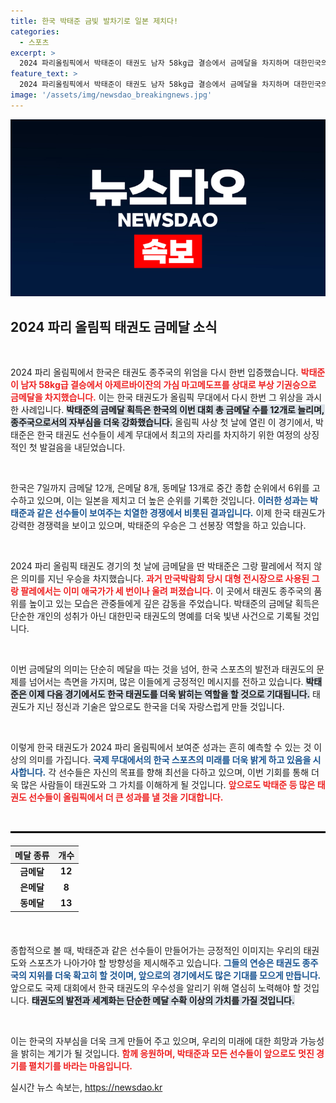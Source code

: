 ```yaml
---
title: 한국 박태준 금빛 발차기로 일본 제치다!
categories:
  - 스포츠
excerpt: >
  2024 파리올림픽에서 박태준이 태권도 남자 58kg급 결승에서 금메달을 차지하며 대한민국의 금메달 수를 12개로 늘렸다. 태극기가 휘날리는 순간, 종주국의 자존심이 빛났다!
feature_text: >
  2024 파리올림픽에서 박태준이 태권도 남자 58kg급 결승에서 금메달을 차지하며 대한민국의 금메달 수를 12개로 늘렸다. 태극기가 휘날리는 순간, 종주국의 자존심이 빛났다!
image: '/assets/img/newsdao_breakingnews.jpg'
---
```


<p><img src="/assets/img/newsdao_breakingnews.jpg" alt="ontimetimes 속보" /></p>

<h2 data-ke-size="size26">2024 파리 올림픽 태권도 금메달 소식</h2>

<p data-ke-size="size16">&nbsp;</p>

<p>2024 파리 올림픽에서 한국은 태권도 종주국의 위엄을 다시 한번 입증했습니다. <b><span style="color: #ee2323;">박태준이 남자 58kg급 결승에서 아제르바이잔의 가심 마고메도프를 상대로 부상 기권승으로 금메달을 차지했습니다.</span></b> 이는 한국 태권도가 올림픽 무대에서 다시 한번 그 위상을 과시한 사례입니다. <b><span style="background-color: #21538527;">박태준의 금메달 획득은 한국의 이번 대회 총 금메달 수를 12개로 늘리며, 종주국으로서의 자부심을 더욱 강화했습니다.</span></b> 올림픽 사상 첫 날에 열린 이 경기에서, 박태준은 한국 태권도 선수들이 세계 무대에서 최고의 자리를 차지하기 위한 여정의 상징적인 첫 발걸음을 내딛었습니다. </p>

<p data-ke-size="size16">&nbsp;</p>

<p>한국은 7일까지 금메달 12개, 은메달 8개, 동메달 13개로 중간 종합 순위에서 6위를 고수하고 있으며, 이는 일본을 제치고 더 높은 순위를 기록한 것입니다. <b><span style="color: #1a5490;">이러한 성과는 박태준과 같은 선수들이 보여주는 치열한 경쟁에서 비롯된 결과입니다.</span></b> 이제 한국 태권도가 강력한 경쟁력을 보이고 있으며, 박태준의 우승은 그 선봉장 역할을 하고 있습니다. </p>

<p data-ke-size="size16">&nbsp;</p>

<p>2024 파리 올림픽 태권도 경기의 첫 날에 금메달을 딴 박태준은 그랑 팔레에서 적지 않은 의미를 지닌 우승을 차지했습니다. <b><span style="color: #ee2323;">과거 만국박람회 당시 대형 전시장으로 사용된 그랑 팔레에서는 이미 애국가가 세 번이나 울려 퍼졌습니다.</span></b> 이 곳에서 태권도 종주국의 품위를 높이고 있는 모습은 관중들에게 깊은 감동을 주었습니다. 박태준의 금메달 획득은 단순한 개인의 성취가 아닌 대한민국 태권도의 명예를 더욱 빛낸 사건으로 기록될 것입니다.</p>

<p data-ke-size="size16">&nbsp;</p>

<p>이번 금메달의 의미는 단순히 메달을 따는 것을 넘어, 한국 스포츠의 발전과 태권도의 문제를 넘어서는 측면을 가지며, 많은 이들에게 긍정적인 메시지를 전하고 있습니다. <b><span style="background-color: #21538527;">박태준은 이제 다음 경기에서도 한국 태권도를 더욱 밝히는 역할을 할 것으로 기대됩니다.</span></b> 태권도가 지닌 정신과 기술은 앞으로도 한국을 더욱 자랑스럽게 만들 것입니다. </p>

<p data-ke-size="size16">&nbsp;</p>

<p>이렇게 한국 태권도가 2024 파리 올림픽에서 보여준 성과는 흔히 예측할 수 있는 것 이상의 의미를 가집니다. <b><span style="color: #1a5490;">국제 무대에서의 한국 스포츠의 미래를 더욱 밝게 하고 있음을 시사합니다.</span></b> 각 선수들은 자신의 목표를 향해 최선을 다하고 있으며, 이번 기회를 통해 더욱 많은 사람들이 태권도와 그 가치를 이해하게 될 것입니다. <b><span style="color: #ee2323;">앞으로도 박태준 등 많은 태권도 선수들이 올림픽에서 더 큰 성과를 낼 것을 기대합니다.</span></b></p>

<p data-ke-size="size16">&nbsp;</p>

<hr style="border: 1px solid #000;">

<table style="margin-top: 20px; margin-bottom: 20px; border-collapse: collapse; width: 100%;">
    <thead>
        <tr>
            <th style="text-align: center; background-color: #f2f2f2;">메달 종류</th>
            <th style="text-align: center; background-color: #f2f2f2;">개수</th>
        </tr>
    </thead>
    <tbody>
        <tr>
            <td style="text-align: center; height: 17px;"><b>금메달</b></td>
            <td style="text-align: center; height: 17px;"><b>12</b></td>
        </tr>
        <tr>
            <td style="text-align: center; height: 17px;"><b>은메달</b></td>
            <td style="text-align: center; height: 17px;"><b>8</b></td>
        </tr>
        <tr>
            <td style="text-align: center; height: 17px;"><b>동메달</b></td>
            <td style="text-align: center; height: 17px;"><b>13</b></td>
        </tr>
    </tbody>
</table>

<p data-ke-size="size16">&nbsp;</p>

<p>종합적으로 볼 때, 박태준과 같은 선수들이 만들어가는 긍정적인 이미지는 우리의 태권도와 스포츠가 나아가야 할 방향성을 제시해주고 있습니다. <b><span style="color: #1a5490;">그들의 연승은 태권도 종주국의 지위를 더욱 확고히 할 것이며, 앞으로의 경기에서도 많은 기대를 모으게 만듭니다.</span></b> 앞으로도 국제 대회에서 한국 태권도의 우수성을 알리기 위해 열심히 노력해야 할 것입니다. <b><span style="background-color: #21538527;">태권도의 발전과 세계화는 단순한 메달 수확 이상의 가치를 가질 것입니다.</span></b> </p>

<p data-ke-size="size16">&nbsp;</p>

<p>이는 한국의 자부심을 더욱 크게 만들어 주고 있으며, 우리의 미래에 대한 희망과 가능성을 밝히는 계기가 될 것입니다. <b><span style="color: #ee2323;">함께 응원하며, 박태준과 모든 선수들이 앞으로도 멋진 경기를 펼치기를 바라는 마음입니다.</span></b></p>
실시간 뉴스 속보는, <a href="https://newsdao.kr" rel="dofollow">https://newsdao.kr</a>


